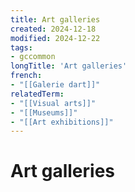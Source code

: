 ```yaml
---
title: Art galleries
created: 2024-12-18
modified: 2024-12-22
tags:
- gccommon
longTitle: 'Art galleries'
french:
- "[[Galerie dart]]"
relatedTerm:
- "[[Visual arts]]"
- "[[Museums]]"
- "[[Art exhibitions]]"
---
```

# Art galleries
